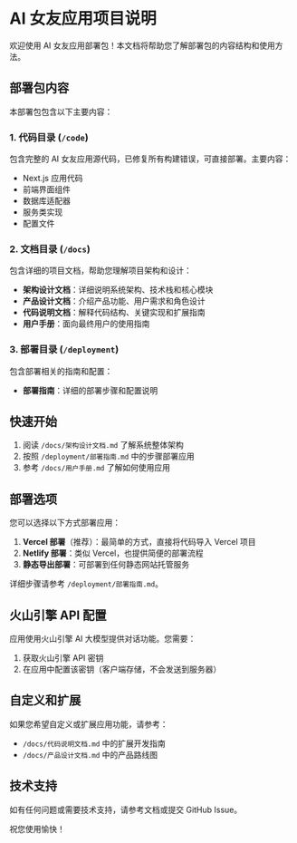 # AI 女友应用项目说明

欢迎使用 AI 女友应用部署包！本文档将帮助您了解部署包的内容结构和使用方法。

## 部署包内容

本部署包包含以下主要内容：

### 1. 代码目录 (`/code`)

包含完整的 AI 女友应用源代码，已修复所有构建错误，可直接部署。主要内容：

- Next.js 应用代码
- 前端界面组件
- 数据库适配器
- 服务类实现
- 配置文件

### 2. 文档目录 (`/docs`)

包含详细的项目文档，帮助您理解项目架构和设计：

- **架构设计文档**：详细说明系统架构、技术栈和核心模块
- **产品设计文档**：介绍产品功能、用户需求和角色设计
- **代码说明文档**：解释代码结构、关键实现和扩展指南
- **用户手册**：面向最终用户的使用指南

### 3. 部署目录 (`/deployment`)

包含部署相关的指南和配置：

- **部署指南**：详细的部署步骤和配置说明

## 快速开始

1. 阅读 `/docs/架构设计文档.md` 了解系统整体架构
2. 按照 `/deployment/部署指南.md` 中的步骤部署应用
3. 参考 `/docs/用户手册.md` 了解如何使用应用

## 部署选项

您可以选择以下方式部署应用：

1. **Vercel 部署**（推荐）：最简单的方式，直接将代码导入 Vercel 项目
2. **Netlify 部署**：类似 Vercel，也提供简便的部署流程
3. **静态导出部署**：可部署到任何静态网站托管服务

详细步骤请参考 `/deployment/部署指南.md`。

## 火山引擎 API 配置

应用使用火山引擎 AI 大模型提供对话功能。您需要：

1. 获取火山引擎 API 密钥
2. 在应用中配置该密钥（客户端存储，不会发送到服务器）

## 自定义和扩展

如果您希望自定义或扩展应用功能，请参考：

- `/docs/代码说明文档.md` 中的扩展开发指南
- `/docs/产品设计文档.md` 中的产品路线图

## 技术支持

如有任何问题或需要技术支持，请参考文档或提交 GitHub Issue。

祝您使用愉快！
